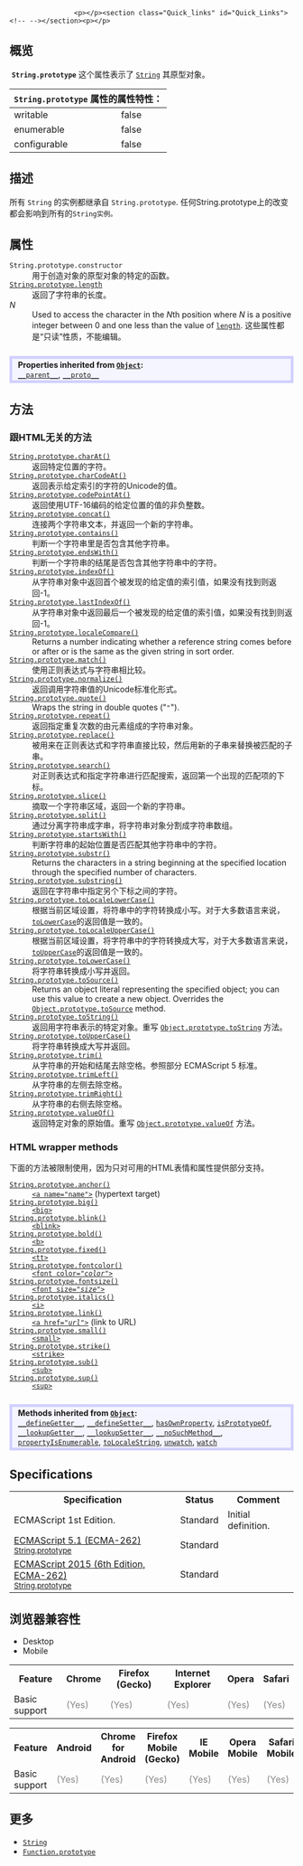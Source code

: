 
                
                  
                    <p></p><section class="Quick_links" id="Quick_Links"><!-- --></section><p></p>

<h2 name="Summary" id="Summary">&#x6982;&#x89C8;</h2>

<p>&#xA0;<code><strong>String.prototype</strong></code>&#xA0;&#x8FD9;&#x4E2A;&#x5C5E;&#x6027;&#x8868;&#x793A;&#x4E86; <a title="String&#xA0;&#x5168;&#x5C40;&#x5BF9;&#x8C61;&#x662F;&#x7528;&#x6765;&#x6784;&#x9020;&#x5B57;&#x7B26;&#x4E32;&#x5BF9;&#x8C61;&#x6216;&#x5B57;&#x7B26;&#x5E8F;&#x5217;&#x7684;&#x6784;&#x9020;&#x51FD;&#x6570;&#x3002;" href="/zh-CN/docs/Web/JavaScript/Reference/Global_Objects/String"><code>String</code></a> &#x5176;&#x539F;&#x578B;&#x5BF9;&#x8C61;&#x3002;</p>

<div><table class="standard-table">
  <thead>
    <tr>
      <th colspan="2" class="header"><code>String.prototype</code> &#x5C5E;&#x6027;&#x7684;&#x5C5E;&#x6027;&#x7279;&#x6027;&#xFF1A;</th>
    </tr>
  </thead>
  <tbody>
    <tr>
      <td>writable</td>
      <td>false</td>
    </tr>
    <tr>
      <td>enumerable</td>
      <td>false</td>
    </tr>
    <tr>
      <td>configurable</td>
      <td>false</td>
    </tr>
  </tbody>
</table></div>

<h2 name="Description" id="Description">&#x63CF;&#x8FF0;</h2>

<p>&#x6240;&#x6709;&#xA0;<code>String</code> &#x7684;&#x5B9E;&#x4F8B;&#x90FD;&#x7EE7;&#x627F;&#x81EA;&#xA0;<code>String.prototype</code>. &#x4EFB;&#x4F55;String.prototype&#x4E0A;&#x7684;&#x6539;&#x53D8;&#x90FD;&#x4F1A;&#x5F71;&#x54CD;&#x5230;&#x6240;&#x6709;&#x7684;<code>String&#x5B9E;&#x4F8B;&#x3002;</code></p>

<h2 name="Properties" id="Properties">&#x5C5E;&#x6027;</h2>

<dl>
 <dt><code>String.prototype.constructor</code></dt>
 <dd>&#x7528;&#x4E8E;&#x521B;&#x9020;&#x5BF9;&#x8C61;&#x7684;&#x539F;&#x578B;&#x5BF9;&#x8C61;&#x7684;&#x7279;&#x5B9A;&#x7684;&#x51FD;&#x6570;&#x3002;</dd>
 <dt><a title="length&#xA0;&#x5C5E;&#x6027;&#x8868;&#x793A;&#x4E00;&#x4E2A;&#x5B57;&#x7B26;&#x4E32;&#x7684;&#x957F;&#x5EA6;&#x3002;" href="/zh-CN/docs/Web/JavaScript/Reference/Global_Objects/String/length"><code>String.prototype.length</code></a></dt>
 <dd>&#x8FD4;&#x56DE;&#x4E86;&#x5B57;&#x7B26;&#x4E32;&#x7684;&#x957F;&#x5EA6;&#x3002;</dd>
 <dt><em>N</em></dt>
 <dd>Used to access the character in the&#xA0;<em>N</em>th position where&#xA0;<em>N</em>&#xA0;is a positive integer between 0 and one less than the value of <a title="length&#xA0;&#x5C5E;&#x6027;&#x8868;&#x793A;&#x4E00;&#x4E2A;&#x5B57;&#x7B26;&#x4E32;&#x7684;&#x957F;&#x5EA6;&#x3002;" href="/zh-CN/docs/Web/JavaScript/Reference/Global_Objects/String/length"><code>length</code></a>. &#x8FD9;&#x4E9B;&#x5C5E;&#x6027;&#x90FD;&#x662F;&#x201C;&#x53EA;&#x8BFB;&#x201D;&#x6027;&#x8D28;&#xFF0C;&#x4E0D;&#x80FD;&#x7F16;&#x8F91;&#x3002;</dd>
</dl>

<div><div style="border: 5px solid #D1D1FF; background: #f5f5ff; padding: 2px 10px; margin: 25px 0; overflow: hidden;" class="inheritsbox template-jsOverrides"> 
<div><span style="font-weight: 700;">Properties inherited from <a href="https://developer.mozilla.org/zh-CN/docs/Web/JavaScript/Reference/Global_Objects/Object"><code>Object</code></a>:</span></div>
<div><a href="https://developer.mozilla.org/zh-CN/docs/Web/JavaScript/Reference/Global_Objects/Object/Parent" class="internal"><code>__parent__</code></a>, <a href="https://developer.mozilla.org/zh-CN/docs/Web/JavaScript/Reference/Global_Objects/Object/Proto" class="internal"><code>__proto__</code></a></div>
</div></div>

<h2 name="Methods" id="Methods">&#x65B9;&#x6CD5;</h2>

<h3 name="Methods_unrelated_to_HTML" id="Methods_unrelated_to_HTML">&#x8DDF;HTML&#x65E0;&#x5173;&#x7684;&#x65B9;&#x6CD5;</h3>

<dl>
 <dt><a title="charAt() &#x65B9;&#x6CD5;&#x8FD4;&#x56DE;&#x5B57;&#x7B26;&#x4E32;&#x4E2D;&#x6307;&#x5B9A;&#x4F4D;&#x7F6E;&#x7684;&#x5B57;&#x7B26;&#x3002;" href="/zh-CN/docs/Web/JavaScript/Reference/Global_Objects/String/charAt"><code>String.prototype.charAt()</code></a></dt>
 <dd>&#x8FD4;&#x56DE;&#x7279;&#x5B9A;&#x4F4D;&#x7F6E;&#x7684;&#x5B57;&#x7B26;&#x3002;</dd>
 <dt><a title="charCodeAt()&#xA0;&#x65B9;&#x6CD5;&#x8FD4;&#x56DE;&#x4E00;&#x4E2A; 0 &#x5230; 65535 &#x4E4B;&#x95F4;&#x7684;&#x6574;&#x6570;&#xFF0C;&#x4EE3;&#x8868;&#x7D22;&#x5F15;&#x5904;&#x5B57;&#x7B26;&#x7684; UTF-16 &#x7F16;&#x7801;&#x5355;&#x5143;&#xFF08;&#x5728; Unicode &#x7F16;&#x7801;&#x5355;&#x5143;&#x8868;&#x793A;&#x4E00;&#x4E2A;&#x5355;&#x4E00;&#x7684; UTF-16 &#x7F16;&#x7801;&#x5355;&#x5143;&#x7684;&#x60C5;&#x51B5;&#x4E0B;&#xFF0C;UTF-16 &#x7F16;&#x7801;&#x5355;&#x5143;&#x5339;&#x914D; Unicode &#x7F16;&#x7801;&#x5355;&#x5143;&#x3002;&#x4F46;&#x5728;&#x2014;&#x2014;&#x4F8B;&#x5982; Unicode &#x7F16;&#x7801;&#x5355;&#x5143; &gt; 0x10000 &#x7684;&#x8FD9;&#x79CD;&#x2014;&#x2014;&#x4E0D;&#x80FD;&#x88AB;&#x4E00;&#x4E2A;&#xA0;UTF-16&#xA0;&#x7F16;&#x7801;&#x5355;&#x5143;&#x5355;&#x72EC;&#x8868;&#x793A;&#x7684;&#x60C5;&#x51B5;&#x4E0B;&#xFF0C;&#x53EA;&#x80FD;&#x5339;&#x914D; Unicode &#x4EE3;&#x7406;&#x5BF9;&#x7684;&#x7B2C;&#x4E00;&#x4E2A;&#x7F16;&#x7801;&#x5355;&#x5143;&#xFF09;&#x3002;&#x5982;&#x679C;&#x4F60;&#x5E0C;&#x671B;&#x5F97;&#x5230;&#x6574;&#x70B9;&#x7F16;&#x7801;&#x503C;&#xFF0C;&#x4F7F;&#x7528;&#xA0;codePointAt() &#x3002;" href="/zh-CN/docs/Web/JavaScript/Reference/Global_Objects/String/charCodeAt"><code>String.prototype.charCodeAt()</code></a></dt>
 <dd>&#x8FD4;&#x56DE;&#x8868;&#x793A;&#x7ED9;&#x5B9A;&#x7D22;&#x5F15;&#x7684;&#x5B57;&#x7B26;&#x7684;Unicode&#x7684;&#x503C;&#x3002;</dd>
 <dt><a title="codePointAt() &#x65B9;&#x6CD5;&#x8FD4;&#x56DE;&#xA0;&#x4E00;&#x4E2A;&#xA0;Unicode &#x7F16;&#x7801;&#x70B9;&#x503C;&#x7684;&#x975E;&#x8D1F;&#x6574;&#x6570;&#x3002;" href="/zh-CN/docs/Web/JavaScript/Reference/Global_Objects/String/codePointAt"><code>String.prototype.codePointAt()</code></a> <span title="&#x8FD9;&#x662F;&#x4E00;&#x4E2A;&#x5B9E;&#x9A8C;&#x6027;&#x7684; API&#xFF0C;&#x8BF7;&#x5C3D;&#x91CF;&#x4E0D;&#x8981;&#x5728;&#x751F;&#x4EA7;&#x73AF;&#x5883;&#x4E2D;&#x4F7F;&#x7528;&#x5B83;&#x3002;"><i class="icon-beaker"> </i></span></dt>
 <dd>&#x8FD4;&#x56DE;&#x4F7F;&#x7528;UTF-16&#x7F16;&#x7801;&#x7684;&#x7ED9;&#x5B9A;&#x4F4D;&#x7F6E;&#x7684;&#x503C;&#x7684;&#x975E;&#x8D1F;&#x6574;&#x6570;&#x3002;</dd>
 <dt><a title="concat() &#x65B9;&#x6CD5;&#x5C06;&#x4E00;&#x4E2A;&#x6216;&#x591A;&#x4E2A;&#x5B57;&#x7B26;&#x4E32;&#x4E0E;&#x539F;&#x5B57;&#x7B26;&#x4E32;&#x8FDE;&#x63A5;&#x5408;&#x5E76;&#xFF0C;&#x5F62;&#x6210;&#x4E00;&#x4E2A;&#x65B0;&#x7684;&#x5B57;&#x7B26;&#x4E32;&#x5E76;&#x8FD4;&#x56DE;&#x3002;" href="/zh-CN/docs/Web/JavaScript/Reference/Global_Objects/String/concat"><code>String.prototype.concat()</code></a></dt>
 <dd>&#x8FDE;&#x63A5;&#x4E24;&#x4E2A;&#x5B57;&#x7B26;&#x4E32;&#x6587;&#x672C;&#xFF0C;&#x5E76;&#x8FD4;&#x56DE;&#x4E00;&#x4E2A;&#x65B0;&#x7684;&#x5B57;&#x7B26;&#x4E32;&#x3002;</dd>
 <dt><a title="&#x6B64;&#x9875;&#x9762;&#x4ECD;&#x672A;&#x88AB;&#x672C;&#x5730;&#x5316;, &#x671F;&#x5F85;&#x60A8;&#x7684;&#x7FFB;&#x8BD1;!" href="/zh-CN/docs/Web/JavaScript/Reference/Global_Objects/String/contains"><code>String.prototype.contains()</code></a> <span title="&#x8FD9;&#x662F;&#x4E00;&#x4E2A;&#x5B9E;&#x9A8C;&#x6027;&#x7684; API&#xFF0C;&#x8BF7;&#x5C3D;&#x91CF;&#x4E0D;&#x8981;&#x5728;&#x751F;&#x4EA7;&#x73AF;&#x5883;&#x4E2D;&#x4F7F;&#x7528;&#x5B83;&#x3002;"><i class="icon-beaker"> </i></span></dt>
 <dd>&#x5224;&#x65AD;&#x4E00;&#x4E2A;&#x5B57;&#x7B26;&#x4E32;&#x91CC;&#x662F;&#x5426;&#x5305;&#x542B;&#x5176;&#x4ED6;&#x5B57;&#x7B26;&#x4E32;&#x3002;</dd>
 <dt><a title="endsWith()&#x65B9;&#x6CD5;&#x7528;&#x6765;&#x5224;&#x65AD;&#x5F53;&#x524D;&#x5B57;&#x7B26;&#x4E32;&#x662F;&#x5426;&#x662F;&#x4EE5;&#x53E6;&#x5916;&#x4E00;&#x4E2A;&#x7ED9;&#x5B9A;&#x7684;&#x5B50;&#x5B57;&#x7B26;&#x4E32;&#x201C;&#x7ED3;&#x5C3E;&#x201D;&#x7684;&#xFF0C;&#x6839;&#x636E;&#x5224;&#x65AD;&#x7ED3;&#x679C;&#x8FD4;&#x56DE; true &#x6216; false&#x3002;" href="/zh-CN/docs/Web/JavaScript/Reference/Global_Objects/String/endsWith"><code>String.prototype.endsWith()</code></a> <span title="&#x8FD9;&#x662F;&#x4E00;&#x4E2A;&#x5B9E;&#x9A8C;&#x6027;&#x7684; API&#xFF0C;&#x8BF7;&#x5C3D;&#x91CF;&#x4E0D;&#x8981;&#x5728;&#x751F;&#x4EA7;&#x73AF;&#x5883;&#x4E2D;&#x4F7F;&#x7528;&#x5B83;&#x3002;"><i class="icon-beaker"> </i></span></dt>
 <dd>&#x5224;&#x65AD;&#x4E00;&#x4E2A;&#x5B57;&#x7B26;&#x4E32;&#x7684;&#x7ED3;&#x5C3E;&#x662F;&#x5426;&#x5305;&#x542B;&#x5176;&#x4ED6;&#x5B57;&#x7B26;&#x4E32;&#x4E2D;&#x7684;&#x5B57;&#x7B26;&#x3002;</dd>
 <dt><a title="indexOf()&#xA0;&#x65B9;&#x6CD5;&#x8FD4;&#x56DE;&#x6307;&#x5B9A;&#x503C;&#x5728;&#x5B57;&#x7B26;&#x4E32;&#x5BF9;&#x8C61;&#x4E2D;&#x9996;&#x6B21;&#x51FA;&#x73B0;&#x7684;&#x4F4D;&#x7F6E;&#x3002;&#x4ECE;&#xA0;fromIndex&#xA0;&#x4F4D;&#x7F6E;&#x5F00;&#x59CB;&#x67E5;&#x627E;&#xFF0C;&#x5982;&#x679C;&#x4E0D;&#x5B58;&#x5728;&#xFF0C;&#x5219;&#x8FD4;&#x56DE; -1&#x3002;" href="/zh-CN/docs/Web/JavaScript/Reference/Global_Objects/String/indexOf"><code>String.prototype.indexOf()</code></a></dt>
 <dd>&#x4ECE;&#x5B57;&#x7B26;&#x4E32;&#x5BF9;&#x8C61;&#x4E2D;&#x8FD4;&#x56DE;&#x9996;&#x4E2A;&#x88AB;&#x53D1;&#x73B0;&#x7684;&#x7ED9;&#x5B9A;&#x503C;&#x7684;&#x7D22;&#x5F15;&#x503C;&#xFF0C;&#x5982;&#x679C;&#x6CA1;&#x6709;&#x627E;&#x5230;&#x5219;&#x8FD4;&#x56DE;-1&#x3002;</dd>
 <dt><a title="lastIndexOf()&#xA0;&#x65B9;&#x6CD5;&#x8FD4;&#x56DE;&#x6307;&#x5B9A;&#x503C;&#x5728;&#x8C03;&#x7528;&#x8BE5;&#x65B9;&#x6CD5;&#x7684;&#x5B57;&#x7B26;&#x4E32;&#x4E2D;&#x6700;&#x540E;&#x51FA;&#x73B0;&#x7684;&#x4F4D;&#x7F6E;&#xFF0C;&#x5982;&#x679C;&#x6CA1;&#x627E;&#x5230;&#x5219;&#x8FD4;&#x56DE;&#xA0;-1&#x3002;&#x4ECE;&#x8BE5;&#x5B57;&#x7B26;&#x4E32;&#x7684;&#x540E;&#x9762;&#x5411;&#x524D;&#x67E5;&#x627E;&#xFF0C;&#x4ECE; fromIndex &#x5904;&#x5F00;&#x59CB;&#x3002;" href="/zh-CN/docs/Web/JavaScript/Reference/Global_Objects/String/lastIndexOf"><code>String.prototype.lastIndexOf()</code></a></dt>
 <dd>&#x4ECE;&#x5B57;&#x7B26;&#x4E32;&#x5BF9;&#x8C61;&#x4E2D;&#x8FD4;&#x56DE;&#x6700;&#x540E;&#x4E00;&#x4E2A;&#x88AB;&#x53D1;&#x73B0;&#x7684;&#x7ED9;&#x5B9A;&#x503C;&#x7684;&#x7D22;&#x5F15;&#x503C;&#xFF0C;&#x5982;&#x679C;&#x6CA1;&#x6709;&#x627E;&#x5230;&#x5219;&#x8FD4;&#x56DE;-1&#x3002;</dd>
 <dt><a title="localeCompare() &#x65B9;&#x6CD5;&#x8FD4;&#x56DE;&#x4E00;&#x4E2A;&#x6570;&#x5B57;&#x6765;&#x8868;&#x660E;&#x8C03;&#x7528;&#x8BE5;&#x51FD;&#x6570;&#x7684;&#x5B57;&#x7B26;&#x4E32;&#xFF08;reference string&#xFF09;&#x7684;&#x6392;&#x5217;&#x987A;&#x5E8F;&#x662F;&#x5426;&#x5728;&#x67D0;&#x4E2A;&#x7ED9;&#x5B9A;&#x7684;&#x5B57;&#x7B26;&#x4E32;&#x7684;&#x524D;&#x9762;&#x6216;&#x8005;&#x540E;&#x9762;&#xFF0C;&#x6216;&#x8005;&#x662F;&#x4E00;&#x6837;&#x7684;&#xFF08;&#x7F16;&#x7801;&#x4E2D;&#x7684;&#x4F4D;&#x7F6E;&#xFF09;&#x3002;" href="/zh-CN/docs/Web/JavaScript/Reference/Global_Objects/String/localeCompare"><code>String.prototype.localeCompare()</code></a></dt>
 <dd>Returns a number indicating whether a reference string comes before or after or is the same as the given string in sort order.</dd>
 <dt><a title="&#x5F53;&#x5B57;&#x7B26;&#x4E32;&#x5339;&#x914D;&#x5230;&#x6B63;&#x5219;&#x8868;&#x8FBE;&#x5F0F;&#xFF08;regular expression&#xFF09;&#x65F6;&#xFF0C;match() &#x65B9;&#x6CD5;&#x4F1A;&#x63D0;&#x53D6;&#x5339;&#x914D;&#x9879;&#x3002;" href="/zh-CN/docs/Web/JavaScript/Reference/Global_Objects/String/match"><code>String.prototype.match()</code></a></dt>
 <dd>&#x4F7F;&#x7528;&#x6B63;&#x5219;&#x8868;&#x8FBE;&#x5F0F;&#x4E0E;&#x5B57;&#x7B26;&#x4E32;&#x76F8;&#x6BD4;&#x8F83;&#x3002;</dd>
 <dt><a title="normalize()&#xA0;&#x65B9;&#x6CD5;&#x4F1A;&#x6309;&#x7167;&#x6307;&#x5B9A;&#x7684;&#x4E00;&#x79CD; Unicode &#x6B63;&#x89C4;&#x5F62;&#x5F0F;&#x5C06;&#x5F53;&#x524D;&#x5B57;&#x7B26;&#x4E32;&#x6B63;&#x89C4;&#x5316;." href="/zh-CN/docs/Web/JavaScript/Reference/Global_Objects/String/normalize"><code>String.prototype.normalize()</code></a> <span title="&#x8FD9;&#x662F;&#x4E00;&#x4E2A;&#x5B9E;&#x9A8C;&#x6027;&#x7684; API&#xFF0C;&#x8BF7;&#x5C3D;&#x91CF;&#x4E0D;&#x8981;&#x5728;&#x751F;&#x4EA7;&#x73AF;&#x5883;&#x4E2D;&#x4F7F;&#x7528;&#x5B83;&#x3002;"><i class="icon-beaker"> </i></span></dt>
 <dd>&#x8FD4;&#x56DE;&#x8C03;&#x7528;&#x5B57;&#x7B26;&#x4E32;&#x503C;&#x7684;Unicode&#x6807;&#x51C6;&#x5316;&#x5F62;&#x5F0F;&#x3002;</dd>
 <dt><a title="&#x5C06;&#x5B57;&#x7B26;&#x4E32;&#x4E2D;&#x5305;&#x542B;&#x7684;&#x7279;&#x6B8A;&#x5B57;&#x7B26;&#x8FDB;&#x884C;&#x8F6C;&#x4E49;(&#x53CD;&#x659C;&#x6760;),&#x7136;&#x540E;&#x5728;&#x5B57;&#x7B26;&#x4E32;&#x4E24;&#x8FB9;&#x5404;&#x52A0;&#x4E0A;&#x4E00;&#x4E2A;&#x53CC;&#x5F15;&#x53F7;(&quot;)&#x5E76;&#x8FD4;&#x56DE;,&#x5E76;&#x4E0D;&#x4FEE;&#x6539;&#x539F;&#x5B57;&#x7B26;&#x4E32;." href="/zh-CN/docs/Web/JavaScript/Reference/Global_Objects/String/quote"><code>String.prototype.quote()</code></a> <span title="This API has not been standardized."><i class="icon-warning-sign"> </i></span></dt>
 <dd>Wraps the string in double quotes (&quot;<code>&quot;</code>&quot;).</dd>
 <dt><a title="repeat()&#xA0;&#x6784;&#x9020;&#x5E76;&#x8FD4;&#x56DE;&#x4E00;&#x4E2A;&#x65B0;&#x5B57;&#x7B26;&#x4E32;&#xFF0C;&#x8BE5;&#x5B57;&#x7B26;&#x4E32;&#x5305;&#x542B;&#x88AB;&#x8FDE;&#x63A5;&#x5728;&#x4E00;&#x8D77;&#x7684;&#x6307;&#x5B9A;&#x6570;&#x91CF;&#x7684;&#x5B57;&#x7B26;&#x4E32;&#x7684;&#x526F;&#x672C;&#x3002;" href="/zh-CN/docs/Web/JavaScript/Reference/Global_Objects/String/repeat"><code>String.prototype.repeat()</code></a> <span title="&#x8FD9;&#x662F;&#x4E00;&#x4E2A;&#x5B9E;&#x9A8C;&#x6027;&#x7684; API&#xFF0C;&#x8BF7;&#x5C3D;&#x91CF;&#x4E0D;&#x8981;&#x5728;&#x751F;&#x4EA7;&#x73AF;&#x5883;&#x4E2D;&#x4F7F;&#x7528;&#x5B83;&#x3002;"><i class="icon-beaker"> </i></span></dt>
 <dd>&#x8FD4;&#x56DE;&#x6307;&#x5B9A;&#x91CD;&#x590D;&#x6B21;&#x6570;&#x7684;&#x7531;&#x5143;&#x7D20;&#x7EC4;&#x6210;&#x7684;&#x5B57;&#x7B26;&#x4E32;&#x5BF9;&#x8C61;&#x3002;</dd>
 <dt><a title="replace() &#x65B9;&#x6CD5;&#x4F7F;&#x7528;&#x4E00;&#x4E2A;&#x66FF;&#x6362;&#x503C;&#xFF08;replacement&#xFF09;&#x66FF;&#x6362;&#x6389;&#x4E00;&#x4E2A;&#x5339;&#x914D;&#x6A21;&#x5F0F;&#xFF08;pattern&#xFF09;&#x5728;&#x539F;&#x5B57;&#x7B26;&#x4E32;&#x4E2D;&#x67D0;&#x4E9B;&#x6216;&#x6240;&#x6709;&#x7684;&#x5339;&#x914D;&#x9879;&#xFF0C;&#x5E76;&#x8FD4;&#x56DE;&#x66FF;&#x6362;&#x540E;&#x7684;&#x65B0;&#x7684;&#x5B57;&#x7B26;&#x4E32;&#x3002;&#x8FD9;&#x4E2A;&#x66FF;&#x6362;&#x6A21;&#x5F0F;&#x53EF;&#x4EE5;&#x662F;&#x4E00;&#x4E2A;&#x5B57;&#x7B26;&#x4E32;&#x6216;&#x8005;&#x4E00;&#x4E2A;&#xA0;RegExp&#xFF0C;&#x66FF;&#x6362;&#x503C;&#x53EF;&#x4EE5;&#x662F;&#x4E00;&#x4E2A;&#x5B57;&#x7B26;&#x4E32;&#x6216;&#x8005;&#x4E00;&#x4E2A;&#x51FD;&#x6570;&#x3002;" href="/zh-CN/docs/Web/JavaScript/Reference/Global_Objects/String/replace"><code>String.prototype.replace()</code></a></dt>
 <dd>&#x88AB;&#x7528;&#x6765;&#x5728;&#x6B63;&#x5219;&#x8868;&#x8FBE;&#x5F0F;&#x548C;&#x5B57;&#x7B26;&#x4E32;&#x76F4;&#x63A5;&#x6BD4;&#x8F83;&#xFF0C;&#x7136;&#x540E;&#x7528;&#x65B0;&#x7684;&#x5B50;&#x4E32;&#x6765;&#x66FF;&#x6362;&#x88AB;&#x5339;&#x914D;&#x7684;&#x5B50;&#x4E32;&#x3002;</dd>
 <dt><a title="search()&#xA0;&#x65B9;&#x6CD5;&#x6267;&#x884C;&#x4E00;&#x4E2A;&#x67E5;&#x627E;&#xFF0C;&#x770B;&#x8BE5;&#x5B57;&#x7B26;&#x4E32;&#x5BF9;&#x8C61;&#x4E0E;&#x4E00;&#x4E2A;&#x6B63;&#x5219;&#x8868;&#x8FBE;&#x5F0F;&#x662F;&#x5426;&#x5339;&#x914D;&#x3002;" href="/zh-CN/docs/Web/JavaScript/Reference/Global_Objects/String/search"><code>String.prototype.search()</code></a></dt>
 <dd>&#x5BF9;&#x6B63;&#x5219;&#x8868;&#x8FBE;&#x5F0F;&#x548C;&#x6307;&#x5B9A;&#x5B57;&#x7B26;&#x4E32;&#x8FDB;&#x884C;&#x5339;&#x914D;&#x641C;&#x7D22;&#xFF0C;&#x8FD4;&#x56DE;&#x7B2C;&#x4E00;&#x4E2A;&#x51FA;&#x73B0;&#x7684;&#x5339;&#x914D;&#x9879;&#x7684;&#x4E0B;&#x6807;&#x3002;</dd>
 <dt><a title="slice()&#xA0;&#x65B9;&#x6CD5;&#x63D0;&#x53D6;&#x5B57;&#x7B26;&#x4E32;&#x4E2D;&#x7684;&#x4E00;&#x90E8;&#x5206;&#xFF0C;&#x5E76;&#x8FD4;&#x56DE;&#x8FD9;&#x4E2A;&#x65B0;&#x7684;&#x5B57;&#x7B26;&#x4E32;&#x3002;" href="/zh-CN/docs/Web/JavaScript/Reference/Global_Objects/String/slice"><code>String.prototype.slice()</code></a></dt>
 <dd>&#x6458;&#x53D6;&#x4E00;&#x4E2A;&#x5B57;&#x7B26;&#x4E32;&#x533A;&#x57DF;&#xFF0C;&#x8FD4;&#x56DE;&#x4E00;&#x4E2A;&#x65B0;&#x7684;&#x5B57;&#x7B26;&#x4E32;&#x3002;</dd>
 <dt><a title="split&#xFF08;&#xFF09;&#x65B9;&#x6CD5;&#x901A;&#x8FC7;&#x5C06;&#x5B57;&#x7B26;&#x4E32;&#x5206;&#x6210;&#x5B50;&#x5B57;&#x7B26;&#x4E32;&#xFF0C;&#x4ECE;&#x800C;&#x5C06;&#x4E00;&#x4E2A;String&#x5BF9;&#x8C61;&#x62C6;&#x5206;&#x4E3A;&#x4E00;&#x4E2A;&#x5B57;&#x7B26;&#x4E32;&#x6570;&#x7EC4;&#x3002;" href="/zh-CN/docs/Web/JavaScript/Reference/Global_Objects/String/split"><code>String.prototype.split()</code></a></dt>
 <dd>&#x901A;&#x8FC7;&#x5206;&#x79BB;&#x5B57;&#x7B26;&#x4E32;&#x6210;&#x5B57;&#x4E32;&#xFF0C;&#x5C06;&#x5B57;&#x7B26;&#x4E32;&#x5BF9;&#x8C61;&#x5206;&#x5272;&#x6210;&#x5B57;&#x7B26;&#x4E32;&#x6570;&#x7EC4;&#x3002;</dd>
 <dt><a title="startsWith()&#x65B9;&#x6CD5;&#x7528;&#x6765;&#x5224;&#x65AD;&#x5F53;&#x524D;&#x5B57;&#x7B26;&#x4E32;&#x662F;&#x5426;&#x662F;&#x4EE5;&#x53E6;&#x5916;&#x4E00;&#x4E2A;&#x7ED9;&#x5B9A;&#x7684;&#x5B50;&#x5B57;&#x7B26;&#x4E32;&#x201C;&#x5F00;&#x5934;&#x201D;&#x7684;&#xFF0C;&#x6839;&#x636E;&#x5224;&#x65AD;&#x7ED3;&#x679C;&#x8FD4;&#x56DE; true &#x6216; false&#x3002;" href="/zh-CN/docs/Web/JavaScript/Reference/Global_Objects/String/startsWith"><code>String.prototype.startsWith()</code></a> <span title="&#x8FD9;&#x662F;&#x4E00;&#x4E2A;&#x5B9E;&#x9A8C;&#x6027;&#x7684; API&#xFF0C;&#x8BF7;&#x5C3D;&#x91CF;&#x4E0D;&#x8981;&#x5728;&#x751F;&#x4EA7;&#x73AF;&#x5883;&#x4E2D;&#x4F7F;&#x7528;&#x5B83;&#x3002;"><i class="icon-beaker"> </i></span></dt>
 <dd>&#x5224;&#x65AD;&#x5B57;&#x7B26;&#x4E32;&#x7684;&#x8D77;&#x59CB;&#x4F4D;&#x7F6E;&#x662F;&#x5426;&#x5339;&#x914D;&#x5176;&#x4ED6;&#x5B57;&#x7B26;&#x4E32;&#x4E2D;&#x7684;&#x5B57;&#x7B26;&#x3002;</dd>
 <dt><a title="substr() &#x65B9;&#x6CD5;&#x8FD4;&#x56DE;&#x5B57;&#x7B26;&#x4E32;&#x4E2D;&#x4ECE;&#x6307;&#x5B9A;&#x4F4D;&#x7F6E;&#x5F00;&#x59CB;&#x5230;&#x6307;&#x5B9A;&#x957F;&#x5EA6;&#x7684;&#x5B50;&#x5B57;&#x7B26;&#x4E32;&#x3002;" href="/zh-CN/docs/Web/JavaScript/Reference/Global_Objects/String/substr"><code>String.prototype.substr()</code></a></dt>
 <dd>Returns the characters in a string beginning at the specified location through the specified number of characters.</dd>
 <dt><a title="substring() &#x8FD4;&#x56DE;&#x5B57;&#x7B26;&#x4E32;&#x4E24;&#x4E2A;&#x7D22;&#x5F15;&#x4E4B;&#x95F4;&#xFF08;&#x6216;&#x5230;&#x5B57;&#x7B26;&#x4E32;&#x672B;&#x5C3E;&#xFF09;&#x7684;&#x5B50;&#x4E32;&#x3002;" href="/zh-CN/docs/Web/JavaScript/Reference/Global_Objects/String/substring"><code>String.prototype.substring()</code></a></dt>
 <dd>&#x8FD4;&#x56DE;&#x5728;&#x5B57;&#x7B26;&#x4E32;&#x4E2D;&#x6307;&#x5B9A;&#x53E6;&#x4E2A;&#x4E0B;&#x6807;&#x4E4B;&#x95F4;&#x7684;&#x5B57;&#x7B26;&#x3002;</dd>
 <dt><a title="toLocaleLowerCase()&#x65B9;&#x6CD5;&#x8FD4;&#x56DE;&#x8C03;&#x7528;&#x8BE5;&#x65B9;&#x6CD5;&#x7684;&#x5B57;&#x7B26;&#x4E32;&#x88AB;&#x8F6C;&#x6362;&#x6210;&#x5C0F;&#x5199;&#x4E4B;&#x540E;&#x7684;&#x503C;&#xFF0C;&#x8F6C;&#x6362;&#x89C4;&#x5219;&#x6839;&#x636E;&#x4EFB;&#x4F55;&#x672C;&#x5730;&#x5316;&#x7279;&#x5B9A;&#x7684;&#x5927;&#x5C0F;&#x5199;&#x6620;&#x5C04;&#x3002;" href="/zh-CN/docs/Web/JavaScript/Reference/Global_Objects/String/toLocaleLowerCase"><code>String.prototype.toLocaleLowerCase()</code></a></dt>
 <dd>&#x6839;&#x636E;&#x5F53;&#x524D;&#x533A;&#x57DF;&#x8BBE;&#x7F6E;&#xFF0C;&#x5C06;&#x7B26;&#x4E32;&#x4E2D;&#x7684;&#x5B57;&#x7B26;&#x8F6C;&#x6362;&#x6210;&#x5C0F;&#x5199;&#x3002;&#x5BF9;&#x4E8E;&#x5927;&#x591A;&#x6570;&#x8BED;&#x8A00;&#x6765;&#x8BF4;&#xFF0C;<a title="toLowerCase()&#xA0;&#x4F1A;&#x5C06;&#x8C03;&#x7528;&#x8BE5;&#x65B9;&#x6CD5;&#x7684;&#x5B57;&#x7B26;&#x4E32;&#x503C;&#x8F6C;&#x4E3A;&#x5C0F;&#x5199;&#x5F62;&#x5F0F;&#xFF0C;&#x5E76;&#x8FD4;&#x56DE;&#x3002;" href="/zh-CN/docs/Web/JavaScript/Reference/Global_Objects/String/toLowerCase"><code>toLowerCase</code></a>&#x7684;&#x8FD4;&#x56DE;&#x503C;&#x662F;&#x4E00;&#x81F4;&#x7684;&#x3002;</dd>
 <dt><a title="toLocaleUpperCase()&#xA0;&#x4F7F;&#x7528;&#x672C;&#x5730;&#x5316;&#xFF08;locale-specific&#xFF09;&#x7684;&#x5927;&#x5C0F;&#x5199;&#x6620;&#x5C04;&#x89C4;&#x5219;&#x5C06;&#x8F93;&#x5165;&#x7684;&#x5B57;&#x7B26;&#x4E32;&#x8F6C;&#x5316;&#x6210;&#x5927;&#x5199;&#x5F62;&#x5F0F;&#x5E76;&#x8FD4;&#x56DE;&#x7ED3;&#x679C;&#x5B57;&#x7B26;&#x4E32;&#x3002;" href="/zh-CN/docs/Web/JavaScript/Reference/Global_Objects/String/toLocaleUpperCase"><code>String.prototype.toLocaleUpperCase()</code></a></dt>
 <dd>&#x6839;&#x636E;&#x5F53;&#x524D;&#x533A;&#x57DF;&#x8BBE;&#x7F6E;&#xFF0C;&#x5C06;&#x5B57;&#x7B26;&#x4E32;&#x4E2D;&#x7684;&#x5B57;&#x7B26;&#x8F6C;&#x6362;&#x6210;&#x5927;&#x5199;&#xFF0C;&#x5BF9;&#x4E8E;&#x5927;&#x591A;&#x6570;&#x8BED;&#x8A00;&#x6765;&#x8BF4;&#xFF0C;<a title="toUpperCase()&#xA0;&#x5C06;&#x8C03;&#x7528;&#x8BE5;&#x65B9;&#x6CD5;&#x7684;&#x5B57;&#x7B26;&#x4E32;&#x503C;&#x8F6C;&#x6362;&#x4E3A;&#x5927;&#x5199;&#x5F62;&#x5F0F;&#xFF0C;&#x5E76;&#x8FD4;&#x56DE;&#x3002;" href="/zh-CN/docs/Web/JavaScript/Reference/Global_Objects/String/toUpperCase"><code>toUpperCase</code></a>&#x7684;&#x8FD4;&#x56DE;&#x503C;&#x662F;&#x4E00;&#x81F4;&#x7684;&#x3002;</dd>
 <dt><a title="toLowerCase()&#xA0;&#x4F1A;&#x5C06;&#x8C03;&#x7528;&#x8BE5;&#x65B9;&#x6CD5;&#x7684;&#x5B57;&#x7B26;&#x4E32;&#x503C;&#x8F6C;&#x4E3A;&#x5C0F;&#x5199;&#x5F62;&#x5F0F;&#xFF0C;&#x5E76;&#x8FD4;&#x56DE;&#x3002;" href="/zh-CN/docs/Web/JavaScript/Reference/Global_Objects/String/toLowerCase"><code>String.prototype.toLowerCase()</code></a></dt>
 <dd>&#x5C06;&#x5B57;&#x7B26;&#x4E32;&#x8F6C;&#x6362;&#x6210;&#x5C0F;&#x5199;&#x5E76;&#x8FD4;&#x56DE;&#x3002;</dd>
 <dt><a title="toSource()&#xA0;&#x65B9;&#x6CD5;&#x8FD4;&#x56DE;&#x4E00;&#x4E2A;&#x4EE3;&#x8868;&#x5BF9;&#x8C61;&#x7684;&#x6E90;&#x4EE3;&#x7801;&#x3002;" href="/zh-CN/docs/Web/JavaScript/Reference/Global_Objects/String/toSource"><code>String.prototype.toSource()</code></a> <span title="This API has not been standardized."><i class="icon-warning-sign"> </i></span></dt>
 <dd>Returns an object literal representing the specified object; you can use this value to create a new object. Overrides the <a title="&#x8FD4;&#x56DE;&#x4E00;&#x4E2A;&#x5BF9;&#x8C61;&#x6E90;&#x4EE3;&#x7801;&#x7684;&#x5B57;&#x7B26;&#x4E32;&#x8868;&#x793A;." href="/zh-CN/docs/Web/JavaScript/Reference/Global_Objects/Object/toSource"><code>Object.prototype.toSource</code></a> method.</dd>
 <dt><a title="toString() &#x65B9;&#x6CD5;&#x8FD4;&#x56DE;&#x6307;&#x5B9A;&#x5BF9;&#x8C61;&#x7684;&#x5B57;&#x7B26;&#x4E32;&#x5F62;&#x5F0F;&#x3002;" href="/zh-CN/docs/Web/JavaScript/Reference/Global_Objects/String/toString"><code>String.prototype.toString()</code></a></dt>
 <dd>&#x8FD4;&#x56DE;&#x7528;&#x5B57;&#x7B26;&#x4E32;&#x8868;&#x793A;&#x7684;&#x7279;&#x5B9A;&#x5BF9;&#x8C61;&#x3002;&#x91CD;&#x5199; <a title="toString() &#x65B9;&#x6CD5;&#x8FD4;&#x56DE;&#x4E00;&#x4E2A;&#x8868;&#x793A;&#x8BE5;&#x5BF9;&#x8C61;&#x7684;&#x5B57;&#x7B26;&#x4E32;&#x3002;" href="/zh-CN/docs/Web/JavaScript/Reference/Global_Objects/Object/toString"><code>Object.prototype.toString</code></a> &#x65B9;&#x6CD5;&#x3002;</dd>
 <dt><a title="toUpperCase()&#xA0;&#x5C06;&#x8C03;&#x7528;&#x8BE5;&#x65B9;&#x6CD5;&#x7684;&#x5B57;&#x7B26;&#x4E32;&#x503C;&#x8F6C;&#x6362;&#x4E3A;&#x5927;&#x5199;&#x5F62;&#x5F0F;&#xFF0C;&#x5E76;&#x8FD4;&#x56DE;&#x3002;" href="/zh-CN/docs/Web/JavaScript/Reference/Global_Objects/String/toUpperCase"><code>String.prototype.toUpperCase()</code></a></dt>
 <dd>&#x5C06;&#x5B57;&#x7B26;&#x4E32;&#x8F6C;&#x6362;&#x6210;&#x5927;&#x5199;&#x5E76;&#x8FD4;&#x56DE;&#x3002;</dd>
 <dt><a title="trim() &#x65B9;&#x6CD5;&#x4F1A;&#x5220;&#x9664;&#x4E00;&#x4E2A;&#x5B57;&#x7B26;&#x4E32;&#x4E24;&#x7AEF;&#x7684;&#x7A7A;&#x767D;&#x5B57;&#x7B26;&#x3002;&#x5728;&#x8FD9;&#x4E2A;&#x5B57;&#x7B26;&#x4E32;&#x91CC;&#x7684;&#x7A7A;&#x683C;&#x5305;&#x62EC;&#x6240;&#x6709;&#x7684;&#x7A7A;&#x683C;&#x5B57;&#x7B26;&#xA0;(space, tab, no-break space &#x7B49;)&#x4EE5;&#x53CA;&#x6240;&#x6709;&#x7684;&#x884C;&#x7ED3;&#x675F;&#x7B26;&#xFF08;&#x5982; LF&#xFF0C;CR&#xFF09;&#x3002;" href="/zh-CN/docs/Web/JavaScript/Reference/Global_Objects/String/trim"><code>String.prototype.trim()</code></a></dt>
 <dd>&#x4ECE;&#x5B57;&#x7B26;&#x4E32;&#x7684;&#x5F00;&#x59CB;&#x548C;&#x7ED3;&#x5C3E;&#x53BB;&#x9664;&#x7A7A;&#x683C;&#x3002;&#x53C2;&#x7167;&#x90E8;&#x5206; ECMAScript 5 &#x6807;&#x51C6;&#x3002;</dd>
 <dt><a title="&#x79FB;&#x9664;&#x5B57;&#x7B26;&#x4E32;&#x5DE6;&#x7AEF;&#x7684;&#x8FDE;&#x7EED;&#x7A7A;&#x767D;&#x7B26;." href="/zh-CN/docs/Web/JavaScript/Reference/Global_Objects/String/trimLeft"><code>String.prototype.trimLeft()</code></a> <span title="This API has not been standardized."><i class="icon-warning-sign"> </i></span></dt>
 <dd>&#x4ECE;&#x5B57;&#x7B26;&#x4E32;&#x7684;&#x5DE6;&#x4FA7;&#x53BB;&#x9664;&#x7A7A;&#x683C;&#x3002;</dd>
 <dt><a title="&#x79FB;&#x9664;&#x5B57;&#x7B26;&#x4E32;&#x53F3;&#x7AEF;&#x7684;&#x8FDE;&#x7EED;&#x7A7A;&#x767D;&#x7B26;." href="/zh-CN/docs/Web/JavaScript/Reference/Global_Objects/String/trimRight"><code>String.prototype.trimRight()</code></a> <span title="This API has not been standardized."><i class="icon-warning-sign"> </i></span></dt>
 <dd>&#x4ECE;&#x5B57;&#x7B26;&#x4E32;&#x7684;&#x53F3;&#x4FA7;&#x53BB;&#x9664;&#x7A7A;&#x683C;&#x3002;</dd>
 <dt><a title="valueOf() &#x65B9;&#x6CD5;&#x8FD4;&#x56DE;&#x4E00;&#x4E2A;String&#x5BF9;&#x8C61;&#x7684;&#x539F;&#x59CB;&#x503C;&#xFF08;primitive value&#xFF09;&#x3002;" href="/zh-CN/docs/Web/JavaScript/Reference/Global_Objects/String/valueOf"><code>String.prototype.valueOf()</code></a></dt>
 <dd>&#x8FD4;&#x56DE;&#x7279;&#x5B9A;&#x5BF9;&#x8C61;&#x7684;&#x539F;&#x59CB;&#x503C;&#x3002;&#x91CD;&#x5199; <a title="valueOf()&#xA0;&#x65B9;&#x6CD5;&#x8FD4;&#x56DE;&#x6307;&#x5B9A;&#x5BF9;&#x8C61;&#x7684;&#x539F;&#x59CB;&#x503C;&#x3002;" href="/zh-CN/docs/Web/JavaScript/Reference/Global_Objects/Object/valueOf"><code>Object.prototype.valueOf</code></a> &#x65B9;&#x6CD5;&#x3002;</dd>
</dl>

<h3 name="HTML_wrapper_methods" id="HTML_wrapper_methods">HTML wrapper methods</h3>

<p>&#x4E0B;&#x9762;&#x7684;&#x65B9;&#x6CD5;&#x88AB;&#x9650;&#x5236;&#x4F7F;&#x7528;&#xFF0C;&#x56E0;&#x4E3A;&#x53EA;&#x5BF9;&#x53EF;&#x7528;&#x7684;HTML&#x8868;&#x60C5;&#x548C;&#x5C5E;&#x6027;&#x63D0;&#x4F9B;&#x90E8;&#x5206;&#x652F;&#x6301;&#x3002;</p>

<dl>
 <dt><a title="anchor() &#x65B9;&#x6CD5;&#x521B;&#x5EFA;&#x4E00;&#x4E2A; &lt;a&gt; HTML &#x951A;&#x5143;&#x7D20;&#xFF0C;&#x88AB;&#x7528;&#x4F5C;&#x8D85;&#x6587;&#x672C;&#x9776;&#x6807;&#xFF08;hypertext target&#xFF09;&#x3002;" href="/zh-CN/docs/Web/JavaScript/Reference/Global_Objects/String/anchor"><code>String.prototype.anchor()</code></a></dt>
 <dd><code><a href="https://developer.mozilla.org/zh-CN/docs/Web/HTML/Element/a#attr-name">&lt;a name=&quot;name&quot;&gt;</a></code> (hypertext target)</dd>
 <dt><a title="big()&#x65B9;&#x6CD5;&#x7684;&#x4F5C;&#x7528;&#x662F;&#x521B;&#x5EFA;&#x4E00;&#x4E2A;&#x4F7F;&#x5B57;&#x7B26;&#x4E32;&#x663E;&#x793A;&#x5927;&#x53F7;&#x5B57;&#x4F53;&#x7684;&lt;big&gt;&#x6807;&#x7B7E;&#x3002;" href="/zh-CN/docs/Web/JavaScript/Reference/Global_Objects/String/big"><code>String.prototype.big()</code></a></dt>
 <dd><a title="The HTML Big Element (&lt;big&gt;) &#x4F1A;&#x4F7F;&#x5B57;&#x4F53;&#x52A0;&#x5927;&#x4E00;&#x53F7;&#xFF08;&#x4F8B;&#x5982;&#x4ECE;&#x5C0F;&#x53F7;(small)&#x5230;&#x4E2D;&#x53F7;(medium)&#xFF0C;&#x4ECE;&#x5927;&#x53F7;(large)&#x5230;&#x52A0;&#x5927;(x-large)&#xFF09;&#xFF0C;&#x6700;&#x5927;&#x4E0D;&#x8D85;&#x8FC7;&#x6D4F;&#x89C8;&#x5668;&#x7684;&#x6700;&#x5927;&#x5B57;&#x4F53;&#x3002;" href="/zh-CN/docs/Web/HTML/Element/big"><code>&lt;big&gt;</code></a></dd>
 <dt><a title="The blink() method creates a &lt;blink&gt; HTML element that causes a string to blink." href="/zh-CN/docs/Web/JavaScript/Reference/Global_Objects/String/blink"><code>String.prototype.blink()</code></a></dt>
 <dd><a title="HTML Blink Element (&lt;blink&gt;)&#x4E0D;&#x662F;&#x6807;&#x51C6;&#x5143;&#x7D20;&#xFF0C;&#x5B83;&#x4F1A;&#x4F7F;&#x5305;&#x542B;&#x5176;&#x4E2D;&#x7684;&#x6587;&#x672C;&#x95EA;&#x70C1;&#x3002;" href="/zh-CN/docs/Web/HTML/Element/blink"><code>&lt;blink&gt;</code></a></dd>
 <dt><a title="bold() &#x65B9;&#x6CD5;&#x4F1A;&#x521B;&#x5EFA;&#xA0;HTML &#x5143;&#x7D20; &#x201C;b&#x201D;&#xFF0C;&#x5E76;&#x5C06;&#x5B57;&#x7B26;&#x4E32;&#x52A0;&#x7C97;&#x5C55;&#x793A;&#x3002;" href="/zh-CN/docs/Web/JavaScript/Reference/Global_Objects/String/bold"><code>String.prototype.bold()</code></a></dt>
 <dd><a title="HTML &lt;b&gt; &#x5143;&#x7D20;&#x8868;&#x793A;&#x76F8;&#x5BF9;&#x4E8E;&#x666E;&#x901A;&#x6587;&#x672C;&#x5B57;&#x4F53;&#x4E0A;&#x7684;&#x533A;&#x522B;&#xFF0C;&#x4F46;&#x4E0D;&#x8868;&#x793A;&#x4EFB;&#x4F55;&#x7279;&#x6B8A;&#x7684;&#x5F3A;&#x8C03;&#x6216;&#x8005;&#x5173;&#x8054;&#x3002;&#x5B83;&#x901A;&#x5E38;&#x7528;&#x5728;&#x6458;&#x8981;&#x4E2D;&#x7684;&#x5173;&#x952E;&#x5B57;&#x3001;&#x5BA1;&#x67E5;&#x4E2D;&#x7684;&#x4EA7;&#x54C1;&#x540D;&#x79F0;&#x6216;&#x8005;&#x5176;&#x4ED6;&#x9700;&#x8981;&#x663E;&#x793A;&#x4E3A;&#x52A0;&#x7C97;&#x7684;&#x6587;&#x5B57;&#x533A;&#x57DF;&#x3002;&#x5B83;&#x7684;&#x53E6;&#x4E00;&#x4E2A;&#x4F7F;&#x7528;&#x4F8B;&#x5B50;&#x662F;&#x7528;&#x6765;&#x6807;&#x8BB0;&#x4E00;&#x7BC7;&#x6587;&#x7AE0;&#x4E2D;&#x6BCF;&#x4E00;&#x6BB5;&#x7684;&#x5F15;&#x8A00;&#x3002;" href="/zh-CN/docs/Web/HTML/Element/b"><code>&lt;b&gt;</code></a></dd>
 <dt><a title="fixed()&#x65B9;&#x6CD5;&#x521B;&#x5EFA;&#x4E86;&#x4E00;&#x4E2A;&#x6807;&#x7B7E;&#x5143;&#x7D20;&#x5C06;&#x5B57;&#x7B26;&#x4E32;&#x5305;&#x88F9;&#x8D77;&#x6765;&#xFF0C;&#x4ECE;&#x800C;&#x8BA9;&#x8FD9;&#x4E2A;&#x5B57;&#x7B26;&#x4E32;&#x91CC;&#x9762;&#x7684;&#x5185;&#x5BB9;&#x5177;&#x6709;&#x56FA;&#x5B9A;&#x95F4;&#x8DDD;&#x3002;" href="/zh-CN/docs/Web/JavaScript/Reference/Global_Objects/String/fixed"><code>String.prototype.fixed()</code></a></dt>
 <dd><a title="The HTML Teletype Text Element (&lt;tt&gt;) produces an inline element displayed in the browser&apos;s default monotype font. This element was intended to style text as it would display on a fixed width display, such as a teletype. It probably is more common to display fixed width type using the &lt;code&gt; element." href="/zh-CN/docs/Web/HTML/Element/tt"><code>&lt;tt&gt;</code></a></dd>
 <dt><a title="&#x8BE5;fontcolor()&#x65B9;&#x6CD5;&#x521B;&#x5EFA;&#x4E00;&#x4E2A;{{ HTMLElement&#x7684;&#xFF08;&#x201C;&#x5B57;&#x4F53;&#x201D;&#xFF09; }}&#x7684;HTML&#x5BFC;&#x81F4;&#x5728;&#x6307;&#x5B9A;&#x7684;&#x5B57;&#x4F53;&#x989C;&#x8272;&#x8981;&#x663E;&#x793A;&#x7684;&#x5B57;&#x7B26;&#x4E32;&#x7684;&#x5143;&#x7D20;&#x3002;" href="/zh-CN/docs/Web/JavaScript/Reference/Global_Objects/String/fontcolor"><code>String.prototype.fontcolor()</code></a></dt>
 <dd><a href="https://developer.mozilla.org/zh-CN/docs/Web/HTML/Element/font#attr-color" class="new"><code>&lt;font color=&quot;<em>color</em>&quot;&gt;</code></a></dd>
 <dt><a title="The fontsize() method creates a &lt;font&gt; HTML element that causes a string to be displayed in the specified font size." href="/zh-CN/docs/Web/JavaScript/Reference/Global_Objects/String/fontsize"><code>String.prototype.fontsize()</code></a></dt>
 <dd><a href="https://developer.mozilla.org/zh-CN/docs/Web/HTML/Element/font#attr-size" class="new"><code>&lt;font size=&quot;<em>size</em>&quot;&gt;</code></a></dd>
 <dt><a title="The italics() method creates an &lt;i&gt; HTML element that causes a string to be italic." href="/zh-CN/docs/Web/JavaScript/Reference/Global_Objects/String/italics"><code>String.prototype.italics()</code></a></dt>
 <dd><a title="HTML&#x5143;&#x7D20; &lt;i&gt; &#x7528;&#x4E8E;&#x8868;&#x73B0;&#x56E0;&#x67D0;&#x4E9B;&#x539F;&#x56E0;&#x9700;&#x8981;&#x533A;&#x5206;&#x666E;&#x901A;&#x6587;&#x672C;&#x7684;&#x4E00;&#x7CFB;&#x5217;&#x6587;&#x672C;&#x3002;&#x4F8B;&#x5982;&#x6280;&#x672F;&#x672F;&#x8BED;&#x3001;&#x5916;&#x6587;&#x77ED;&#x8BED;&#x6216;&#x662F;&#x5C0F;&#x8BF4;&#x4E2D;&#x4EBA;&#x7269;&#x7684;&#x601D;&#x60F3;&#x6D3B;&#x52A8;&#x7B49;&#xFF0C;&#x5B83;&#x7684;&#x5185;&#x5BB9;&#x901A;&#x5E38;&#x4EE5;&#x659C;&#x4F53;&#x663E;&#x793A;&#x3002;" href="/zh-CN/docs/Web/HTML/Element/i"><code>&lt;i&gt;</code></a></dd>
 <dt><a title="link() &#x65B9;&#x6CD5;&#x521B;&#x5EFA;&#x4E00;&#x4E2A; &lt;a&gt; HTML &#x5143;&#x7D20;&#xFF0C;&#x7528;&#x8BE5;&#x5B57;&#x7B26;&#x4E32;&#x4F5C;&#x4E3A;&#x8D85;&#x94FE;&#x63A5;&#x7684;&#x663E;&#x793A;&#x6587;&#x672C;&#xFF0C;&#x53C2;&#x6570;&#x4F5C;&#x4E3A;&#x6307;&#x5411;&#x53E6;&#x4E00;&#x4E2A; URL &#x7684;&#x8D85;&#x94FE;&#x63A5;&#x3002;" href="/zh-CN/docs/Web/JavaScript/Reference/Global_Objects/String/link"><code>String.prototype.link()</code></a></dt>
 <dd><a href="https://developer.mozilla.org/zh-CN/docs/Web/HTML/Element/a#attr-href" class="external"><code>&lt;a href=&quot;<em>url</em>&quot;&gt;</code></a> (link to URL)</dd>
 <dt><a title="small()&#xA0;&#x65B9;&#x6CD5;&#x7684;&#x4F5C;&#x7528;&#x662F;&#x521B;&#x5EFA;&#x4E00;&#x4E2A;&#x4F7F;&#x5B57;&#x7B26;&#x4E32;&#x663E;&#x793A;&#x5C0F;&#x53F7;&#x5B57;&#x4F53;&#x7684;&#xA0;&lt;small&gt; &#x6807;&#x7B7E;&#x3002;" href="/zh-CN/docs/Web/JavaScript/Reference/Global_Objects/String/small"><code>String.prototype.small()</code></a></dt>
 <dd><a title="HTML &#x4E2D;&#x7684;&#x5143;&#x7D20;&#x5C07;&#x4F7F;&#x6587;&#x672C;&#x7684;&#x5B57;&#x4F53;&#x53D8;&#x5C0F;&#x4E00;&#x53F7;&#x3002;(&#x4F8B;&#x5982;&#x4ECE;&#x5927;&#x53D8;&#x6210;&#x4E2D;&#x7B49;&#xFF0C;&#x4ECE;&#x4E2D;&#x7B49;&#x53D8;&#x6210;&#x5C0F;&#xFF0C;&#x4ECE;&#x5C0F;&#x53D8;&#x6210;&#x8D85;&#x5C0F;)&#x3002;&#x5728;HTML5&#x4E2D;&#xFF0C;&#x9664;&#x4E86;&#x5B83;&#x7684;&#x6837;&#x5F0F;&#x542B;&#x4E49;&#xFF0C;&#x8FD9;&#x4E2A;&#x5143;&#x7D20;&#x88AB;&#x91CD;&#x65B0;&#x5B9A;&#x4E49;&#x4E3A;&#x8868;&#x793A;&#x8FB9;&#x6CE8;&#x91CA;&#x548C;&#x9644;&#x5C5E;&#x7EC6;&#x5219;&#xFF0C;&#x5305;&#x62EC;&#x7248;&#x6743;&#x548C;&#x6CD5;&#x5F8B;&#x6587;&#x672C;&#x3002;" href="/zh-CN/docs/Web/HTML/Element/small"><code>&lt;small&gt;</code></a></dd>
 <dt><a title="&#x6B64;&#x9875;&#x9762;&#x4ECD;&#x672A;&#x88AB;&#x672C;&#x5730;&#x5316;, &#x671F;&#x5F85;&#x60A8;&#x7684;&#x7FFB;&#x8BD1;!" href="/zh-CN/docs/Web/JavaScript/Reference/Global_Objects/String/strike" class="new"><code>String.prototype.strike()</code></a></dt>
 <dd><a title="&#x6B64;&#x9875;&#x9762;&#x4ECD;&#x672A;&#x88AB;&#x672C;&#x5730;&#x5316;, &#x671F;&#x5F85;&#x60A8;&#x7684;&#x7FFB;&#x8BD1;!" href="/zh-CN/docs/Web/HTML/Element/strike" class="new"><code>&lt;strike&gt;</code></a></dd>
 <dt><a title="&#x6B64;&#x9875;&#x9762;&#x4ECD;&#x672A;&#x88AB;&#x672C;&#x5730;&#x5316;, &#x671F;&#x5F85;&#x60A8;&#x7684;&#x7FFB;&#x8BD1;!" href="/zh-CN/docs/Web/JavaScript/Reference/Global_Objects/String/sub" class="new"><code>String.prototype.sub()</code></a></dt>
 <dd><a title="&#x6B64;&#x9875;&#x9762;&#x4ECD;&#x672A;&#x88AB;&#x672C;&#x5730;&#x5316;, &#x671F;&#x5F85;&#x60A8;&#x7684;&#x7FFB;&#x8BD1;!" href="/zh-CN/docs/Web/HTML/Element/sub" class="new"><code>&lt;sub&gt;</code></a></dd>
 <dt><a title="&#x6B64;&#x9875;&#x9762;&#x4ECD;&#x672A;&#x88AB;&#x672C;&#x5730;&#x5316;, &#x671F;&#x5F85;&#x60A8;&#x7684;&#x7FFB;&#x8BD1;!" href="/zh-CN/docs/Web/JavaScript/Reference/Global_Objects/String/sup" class="new"><code>String.prototype.sup()</code></a></dt>
 <dd><a title="&#x6B64;&#x9875;&#x9762;&#x4ECD;&#x672A;&#x88AB;&#x672C;&#x5730;&#x5316;, &#x671F;&#x5F85;&#x60A8;&#x7684;&#x7FFB;&#x8BD1;!" href="/zh-CN/docs/Web/HTML/Element/sup" class="new"><code>&lt;sup&gt;</code></a></dd>
</dl>

<div><div style="border: 5px solid #D1D1FF; background: #f5f5ff; padding: 2px 10px; margin: 25px 0; overflow: hidden;" class="inheritsbox template-jsOverrides"> 
<div><span style="font-weight: 700;">Methods inherited from <a href="https://developer.mozilla.org/zh-CN/docs/Web/JavaScript/Reference/Global_Objects/Object"><code>Object</code></a>:</span></div>
<div><a href="https://developer.mozilla.org/zh-CN/docs/Web/JavaScript/Reference/Global_Objects/Object/DefineGetter" class="new internal"><code>__defineGetter__</code></a>, <a href="https://developer.mozilla.org/zh-CN/docs/Web/JavaScript/Reference/Global_Objects/Object/DefineSetter" class="new internal"><code>__defineSetter__</code></a>, <a href="https://developer.mozilla.org/zh-CN/docs/Web/JavaScript/Reference/Global_Objects/Object/HasOwnProperty" class="internal"><code>hasOwnProperty</code></a>, <a href="https://developer.mozilla.org/zh-CN/docs/Web/JavaScript/Reference/Global_Objects/Object/IsPrototypeOf" class="internal"><code>isPrototypeOf</code></a>, <a href="https://developer.mozilla.org/zh-CN/docs/Web/JavaScript/Reference/Global_Objects/Object/LookupGetter" class="internal"><code>__lookupGetter__</code></a>, <a href="https://developer.mozilla.org/zh-CN/docs/Web/JavaScript/Reference/Global_Objects/Object/LookupSetter" class="new internal"><code>__lookupSetter__</code></a>, <a href="https://developer.mozilla.org/zh-CN/docs/Web/JavaScript/Reference/Global_Objects/Object/NoSuchMethod" class="internal"><code>__noSuchMethod__</code></a>, <a href="https://developer.mozilla.org/zh-CN/docs/Web/JavaScript/Reference/Global_Objects/Object/PropertyIsEnumerable" class="internal"><code>propertyIsEnumerable</code></a>, <a href="https://developer.mozilla.org/zh-CN/docs/Web/JavaScript/Reference/Global_Objects/Object/ToLocaleString" class="internal"><code>toLocaleString</code></a>, <a href="https://developer.mozilla.org/zh-CN/docs/Web/JavaScript/Reference/Global_Objects/Object/Unwatch" class="internal"><code>unwatch</code></a>, <a href="https://developer.mozilla.org/zh-CN/docs/Web/JavaScript/Reference/Global_Objects/Object/Watch" class="internal"><code>watch</code></a></div>
</div></div>

<h2 id="Specifications">Specifications</h2>

<table class="standard-table">
 <tbody>
  <tr>
   <th scope="col">Specification</th>
   <th scope="col">Status</th>
   <th scope="col">Comment</th>
  </tr>
  <tr>
   <td>ECMAScript 1st Edition.</td>
   <td>Standard</td>
   <td>Initial definition.</td>
  </tr>
  <tr>
   <td><a lang="en" hreflang="en" href="http://www.ecma-international.org/ecma-262/5.1/#sec-15.5.3.1" class="external">ECMAScript 5.1 (ECMA-262)<br><small lang="zh-CN">String.prototype</small></a></td>
   <td><span class="spec-Standard">Standard</span></td>
   <td>&#xA0;</td>
  </tr>
  <tr>
   <td><a lang="en" hreflang="en" href="http://www.ecma-international.org/ecma-262/6.0/#sec-string.prototype" class="external">ECMAScript 2015 (6th Edition, ECMA-262)<br><small lang="zh-CN">String.prototype</small></a></td>
   <td><span class="spec-Standard">Standard</span></td>
   <td>&#xA0;</td>
  </tr>
 </tbody>
</table>

<h2 id="&#x6D4F;&#x89C8;&#x5668;&#x517C;&#x5BB9;&#x6027;">&#x6D4F;&#x89C8;&#x5668;&#x517C;&#x5BB9;&#x6027;</h2>

<p></p><div class="htab">
    <a name="AutoCompatibilityTable" id="AutoCompatibilityTable"></a>
    <ul>
        <li class="selected"><a>Desktop</a></li>
        <li><a>Mobile</a></li>
    </ul>
</div><p></p>

<div id="compat-desktop">
<table class="compat-table">
 <tbody>
  <tr>
   <th>Feature</th>
   <th>Chrome</th>
   <th>Firefox (Gecko)</th>
   <th>Internet Explorer</th>
   <th>Opera</th>
   <th>Safari</th>
  </tr>
  <tr>
   <td>Basic support</td>
   <td><span title="Please update this with the earliest version of support." style="color: #888;">(Yes)</span></td>
   <td><span title="Please update this with the earliest version of support." style="color: #888;">(Yes)</span></td>
   <td><span title="Please update this with the earliest version of support." style="color: #888;">(Yes)</span></td>
   <td><span title="Please update this with the earliest version of support." style="color: #888;">(Yes)</span></td>
   <td><span title="Please update this with the earliest version of support." style="color: #888;">(Yes)</span></td>
  </tr>
 </tbody>
</table>
</div>

<div id="compat-mobile">
<table class="compat-table">
 <tbody>
  <tr>
   <th>Feature</th>
   <th>Android</th>
   <th>Chrome for Android</th>
   <th>Firefox Mobile (Gecko)</th>
   <th>IE Mobile</th>
   <th>Opera Mobile</th>
   <th>Safari Mobile</th>
  </tr>
  <tr>
   <td>Basic support</td>
   <td><span title="Please update this with the earliest version of support." style="color: #888;">(Yes)</span></td>
   <td><span title="Please update this with the earliest version of support." style="color: #888;">(Yes)</span></td>
   <td><span title="Please update this with the earliest version of support." style="color: #888;">(Yes)</span></td>
   <td><span title="Please update this with the earliest version of support." style="color: #888;">(Yes)</span></td>
   <td><span title="Please update this with the earliest version of support." style="color: #888;">(Yes)</span></td>
   <td><span title="Please update this with the earliest version of support." style="color: #888;">(Yes)</span></td>
  </tr>
 </tbody>
</table>
</div>

<h2 name="See_also" id="See_also">&#x66F4;&#x591A;</h2>

<ul>
 <li><a title="String&#xA0;&#x5168;&#x5C40;&#x5BF9;&#x8C61;&#x662F;&#x7528;&#x6765;&#x6784;&#x9020;&#x5B57;&#x7B26;&#x4E32;&#x5BF9;&#x8C61;&#x6216;&#x5B57;&#x7B26;&#x5E8F;&#x5217;&#x7684;&#x6784;&#x9020;&#x51FD;&#x6570;&#x3002;" href="/zh-CN/docs/Web/JavaScript/Reference/Global_Objects/String"><code>String</code></a></li>
 <li><a title="Function.prototype &#x5C5E;&#x6027;&#x5B58;&#x50A8;&#x4E86; Function &#x7684;&#x539F;&#x578B;&#x5BF9;&#x8C61;&#x3002;" href="/zh-CN/docs/Web/JavaScript/Reference/Global_Objects/Function/prototype"><code>Function.prototype</code></a></li>
</ul>
                  
                
              